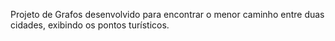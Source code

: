 Projeto de Grafos desenvolvido para encontrar o menor caminho entre duas cidades, exibindo os pontos turísticos.

